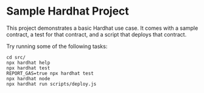 # Sample Hardhat Project

This project demonstrates a basic Hardhat use case. It comes with a sample contract, a test for that contract, and a script that deploys that contract.

Try running some of the following tasks:

```shell
cd src/
npx hardhat help
npx hardhat test
REPORT_GAS=true npx hardhat test
npx hardhat node
npx hardhat run scripts/deploy.js
```
